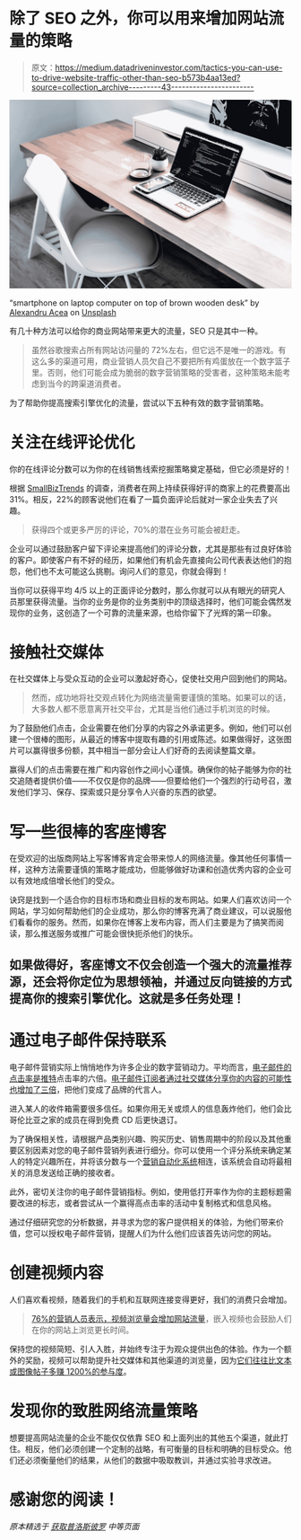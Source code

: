 # 除了 SEO 之外，你可以用来增加网站流量的策略

> 原文：<https://medium.datadriveninvestor.com/tactics-you-can-use-to-drive-website-traffic-other-than-seo-b573b4aa13ed?source=collection_archive---------43----------------------->

![](img/9b6808b7d656963f70d050469ac75a48.png)

“smartphone on laptop computer on top of brown wooden desk” by [Alexandru Acea](https://unsplash.com/@alexacea?utm_source=medium&utm_medium=referral) on [Unsplash](https://unsplash.com?utm_source=medium&utm_medium=referral)

有几十种方法可以给你的商业网站带来更大的流量，SEO 只是其中一种。

> 虽然谷歌搜索占所有网站访问量的 72%左右，但它远不是唯一的游戏。有这么多的渠道可用，商业营销人员欠自己不要把所有鸡蛋放在一个数字篮子里。否则，他们可能会成为脆弱的数字营销策略的受害者，这种策略未能考虑到当今的跨渠道消费者。

为了帮助你提高搜索引擎优化的流量，尝试以下五种有效的数字营销策略。

# 关注在线评论优化

你的在线评论分数可以为你的在线销售线索挖掘策略奠定基础，但它必须是好的！

根据 [SmallBizTrends](https://smallbiztrends.com/2017/04/importance-of-online-reviews.html) 的调查，消费者在网上持续获得好评的商家上的花费要高出 31%。相反，22%的顾客说他们在看了一篇负面评论后就对一家企业失去了兴趣。

> 获得四个或更多严厉的评论，70%的潜在业务可能会被赶走。

企业可以通过鼓励客户留下评论来提高他们的评论分数，尤其是那些有过良好体验的客户。即使客户有不好的经历，如果他们有机会先直接向公司代表表达他们的抱怨，他们也不太可能这么挑剔。询问人们的意见，你就会得到！

当你可以获得平均 4/5 以上的正面评论分数时，那么你就可以从有眼光的研究人员那里获得流量。当你的业务是你的业务类别中的顶级选择时，他们可能会偶然发现你的业务，这创造了一个可靠的流量来源，也给你留下了光辉的第一印象。

# 接触社交媒体

在社交媒体上与受众互动的企业可以激起好奇心，促使社交用户回到他们的网站。

> 然而，成功地将社交观点转化为网络流量需要谨慎的策略。如果可以的话，大多数人都不愿意离开社交平台，尤其是当他们通过手机浏览的时候。

为了鼓励他们点击，企业需要在他们分享的内容之外承诺更多。例如，他们可以创建一个很棒的图形，从最近的博客中提取有趣的引用或陈述。如果做得好，这张图片可以赢得很多份额，其中相当一部分会让人们好奇的去阅读整篇文章。

赢得人们的点击需要在推广和内容创作之间小心谨慎。确保你的帖子能够为你的社交追随者提供价值——不仅仅是你的品牌——但要给他们一个强烈的行动号召，激发他们学习、保存、探索或只是分享令人兴奋的东西的欲望。

# 写一些很棒的客座博客

在受欢迎的出版商网站上写客博客肯定会带来惊人的网络流量。像其他任何事情一样，这种方法需要谨慎的策略才能成功，但能够做好功课和创造优秀内容的企业可以有效地成倍增长他们的受众。

诀窍是找到一个适合你的目标市场和商业目标的发布网站。如果人们喜欢访问一个网站，学习如何帮助他们的企业成功，那么你的博客充满了商业建议，可以说服他们看看你的服务。然而，如果你在博客上发布内容，而人们主要是为了搞笑而阅读，那么推送服务或推广可能会很快扼杀他们的快乐。

## 如果做得好，客座博文不仅会创造一个强大的流量推荐源，还会将你定位为思想领袖，并通过反向链接的方式提高你的搜索引擎优化。这就是多任务处理！

# 通过电子邮件保持联系

电子邮件营销实际上悄悄地作为许多企业的数字营销动力。平均而言，[电子邮件的点击率是推特](https://www.campaignmonitor.com/blog/email-marketing/2016/01/70-email-marketing-stats-you-need-to-know/)点击率的六倍。[电子邮件订阅者通过社交媒体分享你的内容的可能性也增加了三倍](https://www.campaignmonitor.com/blog/email-marketing/2016/01/70-email-marketing-stats-you-need-to-know/)，把他们变成了品牌的代言人。

进入某人的收件箱需要很多信任。如果你用无关或烦人的信息轰炸他们，他们会比哥伦比亚之家的成员在得到免费 CD 后更快退订。

为了确保相关性，请根据产品类别兴趣、购买历史、销售周期中的阶段以及其他重要区别因素对您的电子邮件营销列表进行细分。你可以使用一个评分系统来确定某人的特定兴趣所在，并将该分数与一个[营销自动化系统](https://blog.hubspot.com/marketing/email-marketing-automation-examples)相连，该系统会自动将最相关的消息发送给正确的接收者。

此外，密切关注你的电子邮件营销指标。例如，使用低打开率作为你的主题标题需要改进的标志，或者尝试从一个赢得高点击率的活动中复制格式和信息风格。

通过仔细研究您的分析数据，并寻求为您的客户提供相关的体验，为他们带来价值，您可以授权电子邮件营销，提醒人们为什么他们应该首先访问您的网站。

# 创建视频内容

人们喜欢看视频，随着我们的手机和互联网连接变得更好，我们的消费只会增加。

> [76%的营销人员表示，视频浏览量会增加网站流量](https://blog.hubspot.com/marketing/state-of-video-marketing-new-data)，嵌入视频也会鼓励人们在你的网站上浏览更长时间。

保持您的视频简短、引人入胜，并始终专注于为观众提供出色的体验。作为一个额外的奖励，视频可以帮助提升社交媒体和其他渠道的浏览量，因为[它们往往比文本或图像帖子多赚 1200%的参与度](https://www.wordstream.com/blog/ws/2017/03/08/video-marketing-statistics)。

# 发现你的致胜网络流量策略

想要提高网站流量的企业不能仅仅依靠 SEO 和上面列出的其他五个渠道，就此打住。相反，他们必须创建一个定制的战略，有可衡量的目标和明确的目标受众。他们还必须衡量他们的结果，从他们的数据中吸取教训，并通过实验寻求改进。

# 感谢您的阅读！

*原本精选于* [*获取普洛斯彼罗*](https://medium.com/@getprospero/tactics-you-can-use-to-drive-website-traffic-other-than-seo-c47a813ebe21) *中等页面*